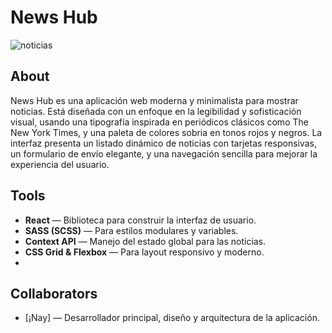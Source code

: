 # News Hub

![noticias](https://i.pinimg.com/736x/14/bd/42/14bd421d70a2f676535458441e0f6917.jpg)

## About

News Hub es una aplicación web moderna y minimalista para mostrar noticias. Está diseñada con un enfoque en la legibilidad y sofisticación visual, usando una tipografía inspirada en periódicos clásicos como The New York Times, y una paleta de colores sobria en tonos rojos y negros. La interfaz presenta un listado dinámico de noticias con tarjetas responsivas, un formulario de envío elegante, y una navegación sencilla para mejorar la experiencia del usuario.

## Tools

- **React** — Biblioteca para construir la interfaz de usuario.
- **SASS (SCSS)** — Para estilos modulares y variables.
- **Context API** — Manejo del estado global para las noticias.
- **CSS Grid & Flexbox** — Para layout responsivo y moderno.
- 
## Collaborators

- [¡Nay] — Desarrollador principal, diseño y arquitectura de la aplicación.
